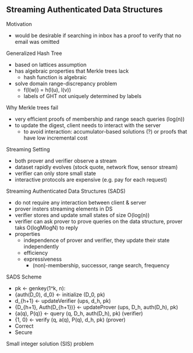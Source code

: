 ## Streaming Authenticated Data Structures

Motivation
- would be desirable if searching in inbox has a proof to verify that no email was omitted

Generalized Hash Tree
- based on lattices assumption
- has algebraic properties that Merkle trees lack
  - hash function is algebraic
- solve domain range-discrepancy problem
    - f(l(w)) = h(l(u), l(v))
    - labels of GHT not uniquely determined by labels

Why Merkle trees fail
- very efficient proofs of membership and range seach queries (log(n))
- to update the digest, client needs to interact with the server
  - to avoid interaction: accumulator-based solutions (?) or proofs that have low incremental cost

Streaming Setting
- both prover and verifier observe a stream
- dataset rapidly evolves (stock quote, network flow, sensor stream)
- verifier can only store small state
- interactive protocols are expensive (e.g. pay for each request)

Streaming Authenticated Data Structures (SADS)
- do not require any interaction between client & server
- prover insters streaming elements in DS
- verifier stores and update small states of size O(log(n))
- verifier can ask prover to prove queries on the data structure, prover taks O(logMlogN) to reply
- properties
  - independence of prover and verifier, they update their state independently
  - efficiency
  - expressiveness
    - (non)-membership, successor, range search, frequency

SADS Scheme
- pk <- genkey(1^k, n): 
- {auth(D_0), d_0} <- initialize (D_0, pk)
- d_{h+1} <- updateVerifier (ups, d_h, pk)
- {D_{h+1}, Auth(D_{h+1})} <- updateProver (ups, D_h, auth(D_h), pk)
- {a(q), P(q)} <- query (q, D_h, auth(D_h), pk) (verifier)
- {1, 0} <- verify (q, a(q), P(q), d_h, pk) (prover)
- Correct
- Secure

Small integer solution (SIS) problem


